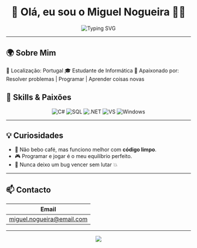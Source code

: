<h1 align="center">
  👋 Olá, eu sou o Miguel Nogueira 🧑‍💻
</h1>

<p align="center">
  <img src="https://readme-typing-svg.demolab.com?font=Fira+Code&size=28&duration=3500&pause=1000&color=7F52FF&center=true&vCenter=true&width=480&lines=Estudante+de+Inform%C3%A1tica;Apaixonado+por+C%23+e+SQL;Sempre+pronto+para+criar,+resolver+e+inovar!" alt="Typing SVG" />
</p>

---

## 🌍 Sobre Mim
<p 🧠 Nome: Miguel Nogueira>

📍 Localização: Portugal
🎓 Estudante de Informática
💬 Apaixonado por: Resolver problemas | Programar | Aprender coisas novas

## 🧩 Skills & Paixões

<div align="center">

<img src="https://img.shields.io/badge/C%23-239120?style=for-the-badge&logo=c-sharp&logoColor=white" alt="C#" />
<img src="https://img.shields.io/badge/SQL-4479A1?style=for-the-badge&logo=mysql&logoColor=white" alt="SQL" />
<img src="https://img.shields.io/badge/.NET-512BD4?style=for-the-badge&logo=dotnet&logoColor=white" alt=".NET" />
<img src="https://img.shields.io/badge/Visual_Studio-5C2D91?style=for-the-badge&logo=visual-studio&logoColor=white" alt="VS" />
<img src="https://img.shields.io/badge/Windows-0078D6?style=for-the-badge&logo=windows&logoColor=white" alt="Windows" />

</div>

---

## 💡 Curiosidades

- 🚫 Não bebo café, mas funciono melhor com **código limpo**.
- 🎮 Programar e jogar é o meu equilíbrio perfeito.
- 🧩 Nunca deixo um bug vencer sem lutar 💥

---

## 📫 Contacto 

| Email                     | 
|---------------------------|
| miguel.nogueira@email.com |

---

<p align="center">
  <img src="https://capsule-render.vercel.app/api?type=waving&color=7F52FF&height=160&section=footer" />
</p>
